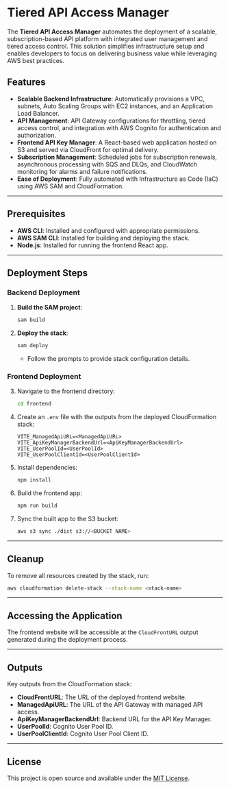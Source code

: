 # Tiered API Access Manager

The **Tiered API Access Manager** automates the deployment of a scalable, subscription-based API platform with integrated user management and tiered access control. This solution simplifies infrastructure setup and enables developers to focus on delivering business value while leveraging AWS best practices.

## Features

- **Scalable Backend Infrastructure**: Automatically provisions a VPC, subnets, Auto Scaling Groups with EC2 instances, and an Application Load Balancer.
- **API Management**: API Gateway configurations for throttling, tiered access control, and integration with AWS Cognito for authentication and authorization.
- **Frontend API Key Manager**: A React-based web application hosted on S3 and served via CloudFront for optimal delivery.
- **Subscription Management**: Scheduled jobs for subscription renewals, asynchronous processing with SQS and DLQs, and CloudWatch monitoring for alarms and failure notifications.
- **Ease of Deployment**: Fully automated with Infrastructure as Code (IaC) using AWS SAM and CloudFormation.

---

## Prerequisites

- **AWS CLI**: Installed and configured with appropriate permissions.
- **AWS SAM CLI**: Installed for building and deploying the stack.
- **Node.js**: Installed for running the frontend React app.

---

## Deployment Steps

### Backend Deployment

1. **Build the SAM project**:
   ```bash
   sam build
   ```
2. **Deploy the stack**:
   ```bash
   sam deploy
   ```
   - Follow the prompts to provide stack configuration details.

### Frontend Deployment

3. Navigate to the frontend directory:
   ```bash
   cd frontend
   ```
4. Create an `.env` file with the outputs from the deployed CloudFormation stack:
   ```
   VITE_ManagedApiURL=<ManagedApiURL>
   VITE_ApiKeyManagerBackendUrl=<ApiKeyManagerBackendUrl>
   VITE_UserPoolId=<UserPoolId>
   VITE_UserPoolClientId=<UserPoolClientId>
   ```
5. Install dependencies:
   ```bash
   npm install
   ```
6. Build the frontend app:
   ```bash
   npm run build
   ```
7. Sync the built app to the S3 bucket:
   ```bash
   aws s3 sync ./dist s3://<BUCKET NAME>
   ```

---

## Cleanup

To remove all resources created by the stack, run:

```bash
aws cloudformation delete-stack --stack-name <stack-name>
```

---

## Accessing the Application

The frontend website will be accessible at the `CloudFrontURL` output generated during the deployment process.

---

## Outputs

Key outputs from the CloudFormation stack:

- **CloudFrontURL**: The URL of the deployed frontend website.
- **ManagedApiURL**: The URL of the API Gateway with managed API access.
- **ApiKeyManagerBackendUrl**: Backend URL for the API Key Manager.
- **UserPoolId**: Cognito User Pool ID.
- **UserPoolClientId**: Cognito User Pool Client ID.

---

## License

This project is open source and available under the [MIT License](LICENSE).
